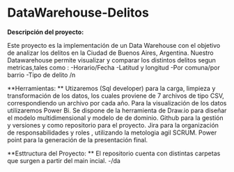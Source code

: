 # DataWarehouse-Delitos

**Descripción del proyecto:** 

Este proyecto es la implementación de un Data Warehouse con el objetivo de analizar los delitos en la Ciudad de Buenos Aires, Argentina. Nuestro Datawarehouse permite  visualizar y comparar los distintos delitos segun metricas,tales como : 
-Horario/Fecha 
-Latitud y longitud
-Por comuna/por barrio
-Tipo de delito /n

**Herramientas: **
Utizaremos (Sql developer) para la carga, limpieza y transformación de los datos, los cuales proviene de 7 archivos de tipo CSV, correspondiendo un archivo por cada año. 
Para la visualización de los datos utilizaremos Power Bi. Se dispone de la herramienta de Draw.io para diseñar el modelo multidimensional y modelo de de dominio.
Github para la gestión y versiones y como repositorio para el proyecto. 
Jira para la organización de responsabilidades y roles , utilizando la metologia agil SCRUM. 
Power point para la generación de la presentación final. 

**Esttructura del Proyecto: **
El repositorio cuenta con distintas carpetas que surgen a partir del main incial. 
-/da





